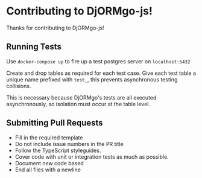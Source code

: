 # Contributing to DjORMgo-js!

Thanks for contributing to DjORMgo-js!

## Running Tests

Use `docker-compose up` to fire up a test postgres server on `localhost:5432`

Create and drop tables as required for each test case. Give each test table a unique name prefixed with `test_`, this prevents asynchronous testing collisions.

This is necessary because DjORMgo's tests are all executed asynchronously, so isolation must occur at the table level.

## Submitting Pull Requests

* Fill in the required template
* Do not include issue numbers in the PR title
* Follow the TypeScript styleguides.
* Cover code with unit or integration tests as much as possible.
* Document new code based
* End all files with a newline
